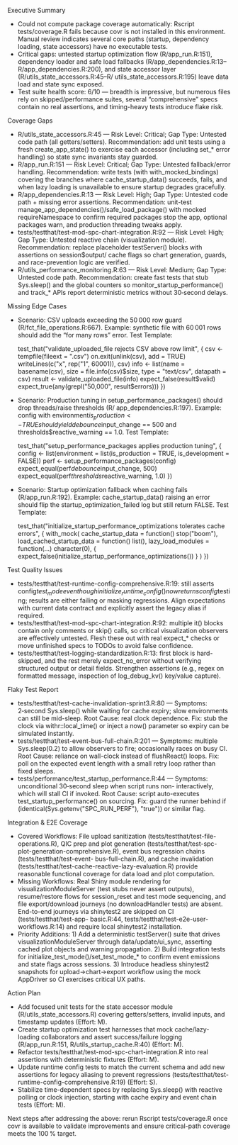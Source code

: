 Executive Summary

  - Could not compute package coverage automatically: Rscript tests/coverage.R fails because covr is not installed in
    this environment. Manual review indicates several core paths (startup, dependency loading, state accessors) have no
    executable tests.
  - Critical gaps: untested startup optimization flow (R/app_run.R:151), dependency loader and safe load fallbacks
    (R/app_dependencies.R:13–R/app_dependencies.R:200), and state accessor layer (R/utils_state_accessors.R:45–R/
    utils_state_accessors.R:195) leave data load and state sync exposed.
  - Test suite health score: 6/10 — breadth is impressive, but numerous files rely on skipped/performance suites,
    several “comprehensive” specs contain no real assertions, and timing-heavy tests introduce flake risk.

  Coverage Gaps

  - R/utils_state_accessors.R:45 — Risk Level: Critical; Gap Type: Untested code path (all getters/setters).
    Recommendation: add unit tests using a fresh create_app_state() to exercise each accessor (including set_* error
    handling) so state sync invariants stay guarded.
  - R/app_run.R:151 — Risk Level: Critical; Gap Type: Untested fallback/error handling. Recommendation: write tests
    (with with_mocked_bindings) covering the branches where cache_startup_data() succeeds, fails, and when lazy loading
    is unavailable to ensure startup degrades gracefully.
  - R/app_dependencies.R:13 — Risk Level: High; Gap Type: Untested code path + missing error assertions. Recommendation:
    unit-test manage_app_dependencies()/safe_load_package() with mocked requireNamespace to confirm required packages
    stop the app, optional packages warn, and production threading tweaks apply.
  - tests/testthat/test-mod-spc-chart-integration.R:92 — Risk Level: High; Gap Type: Untested reactive chain
    (visualization module). Recommendation: replace placeholder testServer() blocks with assertions on session$output/
    cache flags so chart generation, guards, and race-prevention logic are verified.
  - R/utils_performance_monitoring.R:63 — Risk Level: Medium; Gap Type: Untested code path. Recommendation: create
    fast tests that stub Sys.sleep() and the global counters so monitor_startup_performance() and track_* APIs report
    deterministic metrics without 30‑second delays.

  Missing Edge Cases

  - Scenario: CSV uploads exceeding the 50 000 row guard (R/fct_file_operations.R:667). Example: synthetic file with
    60 001 rows should add the “for many rows” error. Test Template:

    test_that("validate_uploaded_file rejects CSV above row limit", {
      csv <- tempfile(fileext = ".csv")
      on.exit(unlink(csv), add = TRUE)
      writeLines(c("x", rep("1", 60001)), csv)
      info <- list(name = basename(csv), size = file.info(csv)$size,
                   type = "text/csv", datapath = csv)
      result <- validate_uploaded_file(info)
      expect_false(result$valid)
      expect_true(any(grepl("50,000", result$errors)))
    })
  - Scenario: Production tuning in setup_performance_packages() should drop threads/raise thresholds (R/
    app_dependencies.R:197). Example: config with environment$is_production <- TRUE should yield debounce$input_change
    == 500 and thresholds$reactive_warning == 1.0. Test Template:

    test_that("setup_performance_packages applies production tuning", {
      config <- list(environment = list(is_production = TRUE, is_development = FALSE))
      perf <- setup_performance_packages(config)
      expect_equal(perf$debounce$input_change, 500)
      expect_equal(perf$thresholds$reactive_warning, 1.0)
    })
  - Scenario: Startup optimization fallback when caching fails (R/app_run.R:192). Example: cache_startup_data() raising
    an error should flip the startup_optimization_failed log but still return FALSE. Test Template:

    test_that("initialize_startup_performance_optimizations tolerates cache errors", {
      with_mock(
        cache_startup_data = function() stop("boom"),
        load_cached_startup_data = function() list(),
        lazy_load_modules = function(...) character(0),
        {
          expect_false(initialize_startup_performance_optimizations())
        }
      )
    })

  Test Quality Issues

  - tests/testthat/test-runtime-config-comprehensive.R:19: still asserts config$test_mode even though
    initialize_runtime_config() now returns config$testing; results are either failing or masking regressions. Align
    expectations with current data contract and explicitly assert the legacy alias if required.
  - tests/testthat/test-mod-spc-chart-integration.R:92: multiple it() blocks contain only comments or skip() calls,
    so critical visualization observers are effectively untested. Flesh these out with real expect_* checks or move
    unfinished specs to TODOs to avoid false confidence.
  - tests/testthat/test-logging-standardization.R:13: first block is hard-skipped, and the rest merely expect_no_error
    without verifying structured output or detail fields. Strengthen assertions (e.g., regex on formatted message,
    inspection of log_debug_kv() key/value capture).

  Flaky Test Report

  - tests/testthat/test-cache-invalidation-sprint3.R:80 — Symptoms: 2‑second Sys.sleep() while waiting for cache
    expiry; slow environments can still be mid-sleep. Root Cause: real clock dependence. Fix: stub the clock via
    withr::local_time() or inject a now() parameter so expiry can be simulated instantly.
  - tests/testthat/test-event-bus-full-chain.R:201 — Symptoms: multiple Sys.sleep(0.2) to allow observers to fire;
    occasionally races on busy CI. Root Cause: reliance on wall-clock instead of flushReact() loops. Fix: poll on the
    expected event length with a small retry loop rather than fixed sleeps.
  - tests/performance/test_startup_performance.R:44 — Symptoms: unconditional 30‑second sleep when script runs non-
    interactively, which will stall CI if invoked. Root Cause: script auto-executes test_startup_performance() on
    sourcing. Fix: guard the runner behind if (identical(Sys.getenv("SPC_RUN_PERF"), "true")) or similar flag.

  Integration & E2E Coverage

  - Covered Workflows: File upload sanitization (tests/testthat/test-file-operations.R), QIC prep and plot generation
    (tests/testthat/test-spc-plot-generation-comprehensive.R), event bus regression chains (tests/testthat/test-event-
    bus-full-chain.R), and cache invalidation (tests/testthat/test-cache-reactive-lazy-evaluation.R) provide reasonable
    functional coverage for data load and plot computation.
  - Missing Workflows: Real Shiny module rendering for visualizationModuleServer (test stubs never assert outputs),
    resume/restore flows for session_reset and test mode sequencing, and file export/download journeys (no
    downloadHandler tests) are absent. End-to-end journeys via shinytest2 are skipped on CI (tests/testthat/test-app-
    basic.R:44, tests/testthat/test-e2e-user-workflows.R:14) and require local shinytest2 installation.
  - Priority Additions: 1) Add a deterministic testServer() suite that drives visualizationModuleServer through
    data/update/ui_sync, asserting cached plot objects and warning propagation. 2) Build integration tests for
    initialize_test_mode()/set_test_mode_* to confirm event emissions and state flags across sessions. 3) Introduce
    headless shinytest2 snapshots for upload→chart→export workflow using the mock AppDriver so CI exercises critical
    UX paths.

  Action Plan

  - Add focused unit tests for the state accessor module (R/utils_state_accessors.R) covering getters/setters, invalid
    inputs, and timestamp updates (Effort: M).
  - Create startup optimization test harnesses that mock cache/lazy-loading collaborators and assert success/failure
    logging (R/app_run.R:151, R/utils_startup_cache.R:40) (Effort: M).
  - Refactor tests/testthat/test-mod-spc-chart-integration.R into real assertions with deterministic fixtures (Effort:
    M).
  - Update runtime config tests to match the current schema and add new assertions for legacy aliasing to prevent
    regressions (tests/testthat/test-runtime-config-comprehensive.R:19) (Effort: S).
  - Stabilize time-dependent specs by replacing Sys.sleep() with reactive polling or clock injection, starting with
    cache expiry and event chain tests (Effort: M).

  Next steps after addressing the above: rerun Rscript tests/coverage.R once covr is available to validate improvements
  and ensure critical-path coverage meets the 100 % target.
